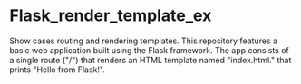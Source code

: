 # Flask_render_template_ex
Show cases routing and rendering templates.
This repository features a basic web application built using the Flask framework. 
The app consists of a single route ("/") that renders an HTML template named "index.html." that prints "Hello from Flask!".
